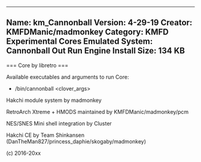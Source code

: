 -----------------------
Name: km_Cannonball
Version: 4-29-19
Creator: KMFDManic/madmonkey
Category: KMFD Experimental Cores
Emulated System: Cannonball Out Run Engine
Install Size: 134 KB
-----------------------
=== Core by libretro ===

Available executables and arguments to run Core:
- /bin/cannonball <rom> <clover_args>

Hakchi module system by madmonkey

RetroArch Xtreme + HMODS maintained by KMFDManic/madmonkey/pcm

NES/SNES Mini shell integration by Cluster

Hakchi CE by Team Shinkansen (DanTheMan827/princess_daphie/skogaby/madmonkey)

(c) 2016-20xx
